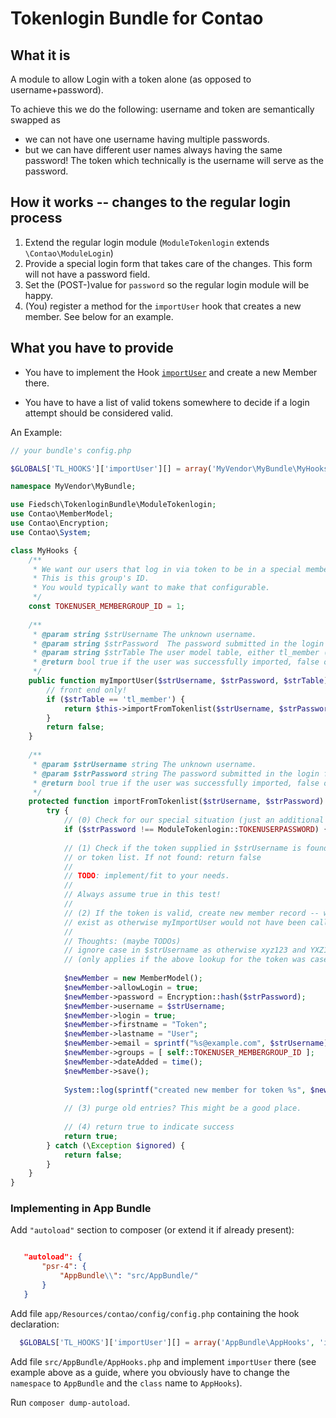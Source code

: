 # Tokenlogin Bundle for Contao

## What it is

A module to allow Login with a token alone (as opposed to username+password).

To achieve this we do the following: username and token are semantically swapped as

* we can not have one username having multiple passwords.
* but we can have different user names always having the same password! 
  The token which technically is the username will serve as the password.

## How it works -- changes to the regular login process

1. Extend the regular login module (`ModuleTokenlogin` extends `\Contao\ModuleLogin`)
2. Provide a special login form that takes care of the changes. 
   This form will not have a password field.
3. Set the (POST-)value for `password` so the regular login module will be happy.
4. (You) register a method for the `importUser` hook that creates a new member. 
   See below for an example.


## What you have to provide

* You have to implement the Hook 
[`importUser`](https://docs.contao.org/books/api/extensions/hooks/importUser.html) 
and create a new Member there.

* You have to have a list of valid tokens somewhere to decide if a login attempt 
should be considered valid.


An Example:

```php
// your bundle's config.php

$GLOBALS['TL_HOOKS']['importUser'][] = array('MyVendor\MyBundle\MyHooks', 'myImportUser'); 
```

```php
namespace MyVendor\MyBundle;

use Fiedsch\TokenloginBundle\ModuleTokenlogin;
use Contao\MemberModel;
use Contao\Encryption;
use Contao\System;

class MyHooks {
    /**
     * We want our users that log in via token to be in a special member group.
     * This is this group's ID.
     * You would typically want to make that configurable.
     */
    const TOKENUSER_MEMBERGROUP_ID = 1;
    
    /**
     * @param string $strUsername The unknown username.
     * @param string $strPassword  The password submitted in the login form.
     * @param string $strTable The user model table, either tl_member (for front end) or tl_user (for back end).
     * @return bool true if the user was successfully imported, false otherwise
     */
    public function myImportUser($strUsername, $strPassword, $strTable) {
        // front end only!
        if ($strTable == 'tl_member') {
            return $this->importFromTokenlist($strUsername, $strPassword);
        }
        return false;
    }
    
    /**
     * @param $strUsername string The unknown username.
     * @param $strPassword string The password submitted in the login form.
     * @return bool true if the user was successfully imported, false otherwise
     */
    protected function importFromTokenlist($strUsername, $strPassword) {
        try {
            // (0) Check for our special situation (just an additional test for the paranoid)
            if ($strPassword !== ModuleTokenlogin::TOKENUSERPASSWORD) { return false; }
    
            // (1) Check if the token supplied in $strUsername is found in our database
            // or token list. If not found: return false
            //
            // TODO: implement/fit to your needs.
            //
            // Always assume true in this test!
            //
            // (2) If the token is valid, create new member record -- which does not 
            // exist as otherwise myImportUser would not have been called
            // 
            // Thoughts: (maybe TODOs)
            // ignore case in $strUsername as otherwise xyz123 and YXZ123 will be two different users
            // (only applies if the above lookup for the token was case insensitive)
            
            $newMember = new MemberModel();
            $newMember->allowLogin = true;
            $newMember->password = Encryption::hash($strPassword);
            $newMember->username = $strUsername;
            $newMember->login = true;
            $newMember->firstname = "Token";
            $newMember->lastname = "User";
            $newMember->email = sprintf("%s@example.com", $strUsername);
            $newMember->groups = [ self::TOKENUSER_MEMBERGROUP_ID ];
            $newMember->dateAdded = time();
            $newMember->save();
            
            System::log(sprintf("created new member for token %s", $newMember->username), __METHOD__, TL_ACCESS);
            
            // (3) purge old entries? This might be a good place.
            
            // (4) return true to indicate success
            return true;
        } catch (\Exception $ignored) {
            return false;
        }
    }
}
```

### Implementing in App Bundle

Add `"autoload"` section to composer (or extend it if already present):

```json

   "autoload": {
       "psr-4": {
           "AppBundle\\": "src/AppBundle/"
       }
   }
```

Add file `app/Resources/contao/config/config.php` containing the hook declaration:

```php
  $GLOBALS['TL_HOOKS']['importUser'][] = array('AppBundle\AppHooks', 'importUser'); 
```

Add file `src/AppBundle/AppHooks.php` and implement `importUser` there (see example 
above as a guide, where you obviously have to change the `namespace` to `AppBundle`
and the `class` name to `AppHooks`).

Run `composer dump-autoload`.

